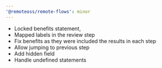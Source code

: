 ```yaml
---
'@remoteoss/remote-flows': minor
---
```


- Locked benefits statement,
- Mapped labels in the review step
- Fix benefits as they were included the results in each step
- Allow jumping to previous step
- Add hidden field
- Handle undefined statements
